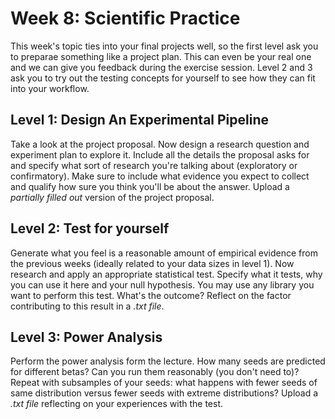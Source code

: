 # Week 8: Scientific Practice

This week's topic ties into your final projects well, so the first level ask you to preparae something like a project plan. This can even be your real one and we can give you feedback during the exercise session. Level 2 and 3 ask you to try out the testing concepts for yourself to see how they can fit into your workflow.

## Level 1: Design An Experimental Pipeline
Take a look at the project proposal. Now design a research question and experiment plan to explore it. Include all the details the proposal asks for and specify what sort of research you're talking about (exploratory or confirmatory). Make sure to include what evidence you expect to collect and qualify how sure you think you'll be about the answer. Upload a *partially filled out* version of the project proposal. 

## Level 2: Test for yourself
Generate what you feel is a reasonable amount of empirical evidence from the previous weeks (ideally related to your data sizes in level 1). Now research and apply an appropriate statistical test. Specify what it tests, why you can use it here and your null hypothesis. You may use any library you want to perform this test. What's the outcome? Reflect on the factor contributing to this result in a *.txt file*.

## Level 3: Power Analysis
Perform the power analysis form the lecture. How many seeds are predicted for different betas? Can you run them reasonably (you don't need to)? Repeat with subsamples of your seeds: what happens with fewer seeds of same distribution versus fewer seeds with extreme distributions? Upload a *.txt file* reflecting on your experiences with the test.
